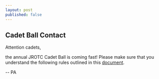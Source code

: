 ```yaml
---
layout: post
published: false
---
```

## Cadet Ball Contact

Attention cadets,

the annual JROTC Cadet Ball is coming fast! Please make sure that you understand the following rules outlined in this [document](https://drive.google.com/open?id=1yNj9TSMNnzUzLFnI2QNliRiLEA9uUjhy).

-- PA


